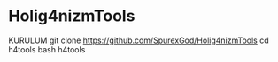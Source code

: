 # Holig4nizmTools
KURULUM
git clone https://github.com/SpurexGod/Holig4nizmTools
cd h4tools
bash h4tools
